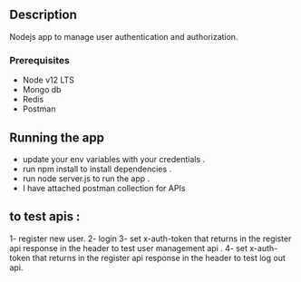 ## Description
Nodejs app to manage user authentication and authorization.

### Prerequisites  
  
-  Node v12 LTS
-  Mongo db
-  Redis 
-  Postman


## Running the app

- update your env variables with your credentials .
- run npm install to install dependencies .
- run node server.js to run the app .
- I have attached postman collection for APIs
 ## to test apis :
 1- register new user.
 2- login 
 3- set x-auth-token that returns in the register api response in the header to test user management api .
 4- set x-auth-token that returns in the register api response in the header to test log out api.

